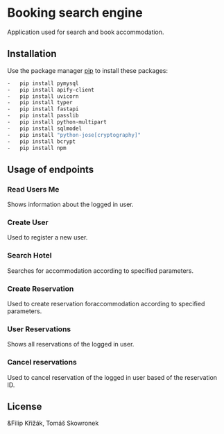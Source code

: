 # Booking search engine

Application used for search and book accommodation.

## Installation

Use the package manager [pip](https://pip.pypa.io/en/stable/) to install these packages:

```bash
-   pip install pymysql
-   pip install apify-client
-   pip install uvicorn
-   pip install typer
-   pip install fastapi
-   pip install passlib
-   pip install python-multipart
-   pip install sqlmodel
-   pip install "python-jose[cryptography]"
-   pip install bcrypt
-   pip install npm
```

## Usage of endpoints

### Read Users Me
Shows information about the logged in user.

### Create User
Used to register a new user.

### Search Hotel
Searches for accommodation according to specified parameters.

### Create Reservation
Used to create reservation foraccommodation according to specified parameters.

### User Reservations
Shows all reservations of the logged in user.

### Cancel reservations
Used to cancel reservation of the logged in user based of the reservation ID.

## License
&Filip Křižák, Tomáš Skowronek


